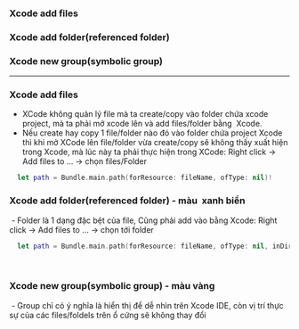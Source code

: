 ### Xcode add files
### Xcode add folder(referenced folder)
### Xcode new group(symbolic group)

-------------------------------------
### Xcode add files
  - XCode không quản lý file mà ta create/copy vào folder chứa xcode project, mà ta phải mở xcode lên và add files/folder bằng  Xcode.
  - Nếu create hay copy 1 file/folder nào đó vào folder chứa project Xcode thì khi mở XCode lên file/folder vừa create/copy sẽ không thấy xuất hiện trong Xcode, mà lúc này ta phải thực hiện trong XCode: Right click -> Add files to ... -> chọn files/Folder
  
  ```swift
    let path = Bundle.main.path(forResource: fileName, ofType: nil)!
  ```
 
### Xcode add folder(referenced folder) - màu  xanh biển
  - Folder là 1 dạng đặc bệt của file, Cũng phải add vào bằng Xcode: Right click -> Add files to ... -> chọn tới folder
  
  ```swift
    let path = Bundle.main.path(forResource: fileName, ofType: nil, inDirectory: inDirectory)!
  ```
  
### Xcode new group(symbolic group) - màu vàng
  - Group chỉ có ý nghĩa là hiển thị để dễ nhìn trên Xcode IDE, còn vị trí thực sự của các files/foldels trên ổ cứng sẽ không thay đổi

